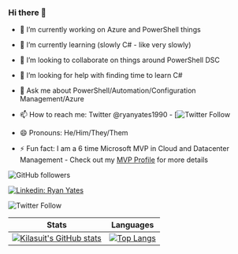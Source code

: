 ### Hi there 👋

- 🔭 I’m currently working on Azure and PowerShell things
- 🌱 I’m currently learning (slowly C# - like very slowly)
- 👯 I’m looking to collaborate on things around PowerShell DSC
- 🤔 I’m looking for help with finding time to learn C#
- 💬 Ask me about PowerShell/Automation/Configuration Management/Azure
- 📫 How to reach me: Twitter @ryanyates1990 - [![Twitter Follow](https://img.shields.io/twitter/follow/ryanyates1990?style=social)

- 😄 Pronouns: He/Him/They/Them
- ⚡ Fun fact: I am a 6 time Microsoft MVP in Cloud and Datacenter Management - Check out my [MVP Profile](https://mvp.microsoft.com/en-us/PublicProfile/5001821?fullName=Ryan%20Yates) for more details 

![GitHub followers](https://img.shields.io/github/followers/kilasuit?style=social)

[![Linkedin: Ryan Yates](https://img.shields.io/badge/-Ryan%20Yates-blue?style=flat-square&logo=Linkedin&logoColor=white&link=https://www.linkedin.com/in/ryanyates90/)](https://www.linkedin.com/in/ryanyates90/)

![Twitter Follow](https://img.shields.io/twitter/follow/ryanyates1990?style=social)


| Stats |  Languages |
| --------------- | --------------- |
| [![Kilasuit's GitHub stats](https://github-readme-stats.vercel.app/api?username=kilasuit&count_private=true&include_all_commits=true&show_icons=true&theme=tokyonight)](https://github.com/anuraghazra/github-readme-stats) | [![Top Langs](https://github-readme-stats.vercel.app/api/top-langs/?username=kilasuit&layout=compact&langs_count=8)](https://github.com/anuraghazra/github-readme-stats) |
